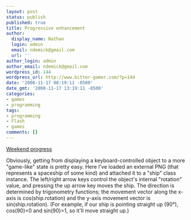 ```yaml
---
layout: post
status: publish
published: true
title: Progressive enhancement
author:
  display_name: Nathan
  login: admin
  email: ndemick@gmail.com
  url: ''
author_login: admin
author_email: ndemick@gmail.com
wordpress_id: 144
wordpress_url: http://www.bitter-gamer.com/?p=144
date: '2008-11-17 08:19:11 -0500'
date_gmt: '2008-11-17 13:19:11 -0500'
categories:
- games
- programming
tags:
- programming
- Flash
- games
comments: []
---
```

<p><a href="http://www.bitter-gamer.com/files/Game.swf" title="Moving ship">Weekend progress</a></p>
<p>Obviously, getting from displaying a keyboard-controlled object to a more "game-like" state is pretty easy. Here I've loaded an external PNG (that represents a spaceship of some kind) and attached it to a "ship" class instance. The left/right arrow keys control the object's internal "rotation" value, and pressing the up arrow key moves the ship. The direction is determined by trigonometry functions; the movement vector along the x-axis is cos(ship.rotation) and the y-axis movement vector is sin(ship.rotation). (For example, if our ship is pointing straight up (90&deg;), cos(90)=0 and sin(90)=1, so it'll move straight up.)</p>
